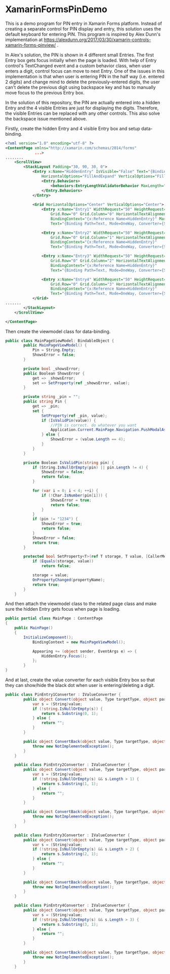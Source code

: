 # XamarinFormsPinDemo

This is a demo program for PIN entry in Xamarin Forms platform. Instead of creating a separate control for PIN display and entry, this solution uses the default keyboard for entering PIN. This program is inspired by Alex Dunn's implementation at https://alexdunn.org/2017/03/30/xamarin-controls-xamarin-forms-pinview/ .

In Alex's solution, the PIN is shown in 4 different small Entries. The first Entry box gets focus initially when the page is loaded. With help of Entry control's TextChanged event and a custom behavior class, when user enters a digit, control focus can move to next Entry. One of the issues in this implementation is that when user is entering PIN in the half way (i.e. entered 2 digits) and change mind to delete the previously-entered digits, the user can't delete the previous digit using backspace key and has to manually move focus to the previous Entry box.

In the solution of this repository, the PIN are actually entered into a hidden Entry and the 4 visible Entries are just for displaying the digits. Therefore, the visible Entries can be replaced with any other controls. This also solve the backspace issue mentioned above.

Firstly, create the hidden Entry and 4 visible Entry box and setup data-binding.

```XML
<?xml version="1.0" encoding="utf-8" ?>
<ContentPage xmlns="http://xamarin.com/schemas/2014/forms"
             ...>   
........
    <ScrollView>
        <StackLayout Padding="30, 90, 30, 0">
            <Entry x:Name="HiddenEntry" IsVisible="False" Text="{Binding Pin}" Keyboard="Numeric" 
                HorizontalOptions="FillAndExpand" VerticalOptions="FillAndExpand">
                <Entry.Behaviors>
                    <behaviors:EntryLengthValidatorBehavior MaxLength="4" />
                </Entry.Behaviors>
            </Entry>
            
            <Grid HorizontalOptions="Center" VerticalOptions="Center">
                <Entry x:Name="Entry1" WidthRequest="50" HeightRequest="50" IsPassword="True" 
                    Grid.Row="0" Grid.Column="0" HorizontalTextAlignment="Center" IsEnabled="False"
                    BindingContext="{x:Reference Name=HiddenEntry}" Margin="0"
                    Text="{Binding Path=Text, Mode=OneWay, Converter={StaticResource PinEntry1Converter}}" />

                <Entry x:Name="Entry2" WidthRequest="50" HeightRequest="50" IsPassword="True"
                    Grid.Row="0" Grid.Column="1" HorizontalTextAlignment="Center"  IsEnabled="False"
                    BindingContext="{x:Reference Name=HiddenEntry}"
                    Text="{Binding Path=Text, Mode=OneWay, Converter={StaticResource PinEntry2Converter}}" />

                <Entry x:Name="Entry3" WidthRequest="50" HeightRequest="50" IsPassword="True" 
                    Grid.Row="0" Grid.Column="2" HorizontalTextAlignment="Center" IsEnabled="False"
                    BindingContext="{x:Reference Name=HiddenEntry}"
                    Text="{Binding Path=Text, Mode=OneWay, Converter={StaticResource PinEntry3Converter}}" />

                <Entry x:Name="Entry4" WidthRequest="50" HeightRequest="50" IsPassword="True" 
                    Grid.Row="0" Grid.Column="3" HorizontalTextAlignment="Center"  IsEnabled="False"
                    BindingContext="{x:Reference Name=HiddenEntry}"
                    Text="{Binding Path=Text, Mode=OneWay, Converter={StaticResource PinEntry4Converter}}" />
            </Grid>
.......
        </StackLayout>
    </ScrollView>

</ContentPage>
```

Then create the viewmodel class for data-binding.
```C#
public class MainPageViewModel: BindableObject {
        public MainPageViewModel() {
            Pin = String.Empty;
            ShowsError = false;
        }

        private bool _showsError;
        public Boolean ShowsError {
            get => _showsError;
            set => SetProperty(ref _showsError, value);
        }

        private string _pin = "";
        public string Pin {
            get => _pin;
            set {                
                SetProperty(ref _pin, value);
                if (IsValidPin(value)) {
                    //PIN is correct. do whatever you want
                    Application.Current.MainPage.Navigation.PushModalAsync(new CorrectPinPage());
                } else {
                    ShowsError = (value.Length == 4);
                }
            }
        }

        private Boolean IsValidPin(string pin) {
            if (String.IsNullOrEmpty(pin) || pin.Length != 4) {
                ShowsError = false;
                return false;
            }

            for (var i = 0; i < 4; ++i) {
                if (!Char.IsNumber(pin[i])) {
                    ShowsError = true;
                    return false;
                }
            }
            if (pin != "1234") {
                ShowsError = true;
                return false;
            }
            ShowsError = false;
            return true;
        }

        protected bool SetProperty<T>(ref T storage, T value, [CallerMemberName] string propertyName = null) {
            if (Equals(storage, value))
                return false;

            storage = value;
            OnPropertyChanged(propertyName);
            return true;
        }
    }
```
    
And then attach the viewmodel class to the related page class and make sure the hidden Entry gets focus when page is loading.
```C#
public partial class MainPage : ContentPage
{
	public MainPage()
	{
	    InitializeComponent();
            BindingContext = new MainPageViewModel();

            Appearing += (object sender, EventArgs e) => {
                HiddenEntry.Focus();
            };            
        }
}
```

And at last, create the value converter for each visible Entry box so that they can show/hide the black dot when user is entering/deleting a digit.
```C#
public class PinEntry1Converter : IValueConverter {
        public object Convert(object value, Type targetType, object parameter, CultureInfo culture) {
            var s = (String)value;
            if (!string.IsNullOrEmpty(s)) {
                return s.Substring(0, 1);
            } else {
                return "";
            }
        }

        public object ConvertBack(object value, Type targetType, object parameter, CultureInfo culture) {
            throw new NotImplementedException();
        }
    }

    public class PinEntry2Converter : IValueConverter {
        public object Convert(object value, Type targetType, object parameter, CultureInfo culture) {
            var s = (String)value;
            if (!string.IsNullOrEmpty(s) && s.Length > 1) {
                return s.Substring(1, 1);
            } else {
                return "";
            }
        }

        public object ConvertBack(object value, Type targetType, object parameter, CultureInfo culture) {
            throw new NotImplementedException();
        }
    }

    public class PinEntry3Converter : IValueConverter {
        public object Convert(object value, Type targetType, object parameter, CultureInfo culture) {
            var s = (String)value;
            if (!string.IsNullOrEmpty(s) && s.Length > 2) {
                return s.Substring(2, 1);
            } else {
                return "";
            }
        }

        public object ConvertBack(object value, Type targetType, object parameter, CultureInfo culture) {
            throw new NotImplementedException();
        }
    }

    public class PinEntry4Converter : IValueConverter {
        public object Convert(object value, Type targetType, object parameter, CultureInfo culture) {
            var s = (String)value;
            if (!string.IsNullOrEmpty(s) && s.Length > 3) {
                return s.Substring(3, 1);
            } else {
                return "";
            }
        }

        public object ConvertBack(object value, Type targetType, object parameter, CultureInfo culture) {
            throw new NotImplementedException();
        }
    }
```
